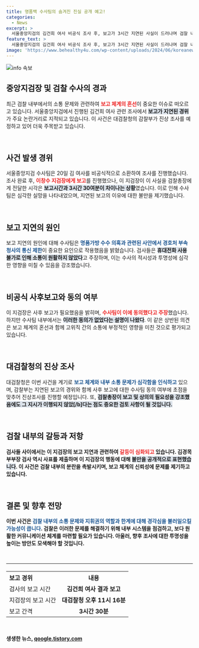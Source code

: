 ```yaml
---
title: 명품백 수사팀의 숨겨진 진실 공개 예고!
categories:
  - News
excerpt: >
  서울중앙지검의 김건희 여사 비공식 조사 후, 보고가 3시간 지연된 사실이 드러나며 검찰 내부 갈등이 심화되고 있다. 대검 감찰부가 이 사건의 진상을 파악하기 위해 조사에 나선 가운데, 수사팀은 사후 보고에 동의하지 않았다며 항의하고 있다. 과연 검찰의 숨겨진 진실은 무엇일까?
feature_text: >
  서울중앙지검의 김건희 여사 비공식 조사 후, 보고가 3시간 지연된 사실이 드러나며 검찰 내부 갈등이 심화되고 있다. 대검 감찰부가 이 사건의 진상을 파악하기 위해 조사에 나선 가운데, 수사팀은 사후 보고에 동의하지 않았다며 항의하고 있다. 과연 검찰의 숨겨진 진실은 무엇일까?
image: 'https://www.behealthy4u.com/wp-content/uploads/2024/06/koreanews.jpg'
---
```


<p><img src="https://www.behealthy4u.com/wp-content/uploads/2024/06/koreanews.jpg" alt="info 속보" /></p>

<h2 data-ke-size="size26">중앙지검장 및 검찰 수사의 경과</h2>

<p data-ke-size="size16">최근 검찰 내부에서의 소통 문제와 관련하여 <b><span style="color: #ee2323;">보고 체계의 혼선</span></b>이 중요한 이슈로 떠오르고 있습니다. 서울중앙지검에서 진행된 김건희 여사 관련 조사에서 <b><span style="background-color: #21538527;">보고가 지연된 경위</span></b>가 주요 논란거리로 지적되고 있습니다. 이 사건은 대검찰청의 감찰부가 진상 조사를 예정하고 있어 더욱 주목받고 있습니다.</p>

<p data-ke-size="size16">&nbsp;</p>

<h2 data-ke-size="size26">사건 발생 경위</h2>

<p data-ke-size="size16">서울중앙지검 수사팀은 20일 김 여사를 비공식적으로 소환하여 조사를 진행했습니다. 조사 완료 후, <b><span style="color: #ee2323;">이창수 지검장에게 보고</span></b>를 진행했으나, 이 지검장이 이 사실을 검찰총장에게 전달한 시각은 <b><span style="background-color: #21538527;">보고시간과 3시간 30여분이 차이나는 상황</span></b>였습니다. 이로 인해 수사팀은 심각한 실망을 나타내었으며, 지연된 보고의 이유에 대한 불만을 제기했습니다.</p>

<p data-ke-size="size16">&nbsp;</p>

<h2 data-ke-size="size26">보고 지연의 원인</h2>

<p data-ke-size="size16">보고 지연의 원인에 대해 수사팀은 <b><span style="color: #1a5490;">명품가방 수수 의혹과 관련된 사안에서 경호처 부속 청사의 통신 제한</span></b>이 중요한 요인으로 작용했음을 밝혔습니다. 검사들은 <b><span style="background-color: #21538527;">휴대전화 사용 불가로 인해 소통이 원활하지 않았다</span></b>고 주장하며, 이는 수사의 적시성과 투명성에 심각한 영향을 미칠 수 있음을 강조했습니다.</p>

<p data-ke-size="size16">&nbsp;</p>

<h2 data-ke-size="size26">비공식 사후보고와 동의 여부</h2>

<p data-ke-size="size16">이 지검장은 사후 보고가 필요했음을 밝히며, <b><span style="color: #ee2323;">수사팀이 이에 동의했다고 주장</span></b>했습니다. 하지만 수사팀 내부에서는 <b><span style="background-color: #21538527;">이러한 동의가 없었다는 설명이 나왔다</span></b>. 이 같은 상반된 의견은 보고 체계의 혼선과 함께 고위직 간의 소통에 부정적인 영향을 미친 것으로 평가되고 있습니다.</p>

<p data-ke-size="size16">&nbsp;</p>

<h2 data-ke-size="size26">대검찰청의 진상 조사</h2>

<p data-ke-size="size16">대검찰청은 이번 사건을 계기로 <b><span style="color: #1a5490;">보고 체계와 내부 소통 문제가 심각함을 인식하고</span></b> 있으며, 감찰부는 지연된 보고의 경위와 함께 사후 보고에 대한 수사팀 동의 여부에 초점을 맞추어 진상조사를 진행할 예정입니다. 또, <b><span style="background-color: #21538527;">검찰총장이 보고 및 상의의 필요성을 강조했음에도 그 지시가 이행되지 않았[/b]다는 점도 중요한 검토 사항이 될 것입니다.</p>

<p data-ke-size="size16">&nbsp;</p>

<h2 data-ke-size="size26">검찰 내부의 갈등과 저항</h2>

<p data-ke-size="size16">검사들 사이에서는 이 지검장의 보고 지연과 관련하여 <b><span style="color: #ee2323;">갈등이 심화되고</span></b> 있습니다. 김경목 부부장 검사 역시 사표를 제출하며 이 지검장의 행동에 대해 <b><span style="background-color: #21538527;">불만을 공개적으로 표현했습니다</span></b>. 이 사건은 검찰 내부의 분란을 촉발시키며, 보고 체계의 신뢰성에 문제를 제기하고 있습니다.</p>

<p data-ke-size="size16">&nbsp;</p>

<h2 data-ke-size="size26">결론 및 향후 전망</h2>

<p data-ke-size="size16">이번 사건은 <b><span style="color: #1a5490;">검찰 내부의 소통 문제와 지휘권의 역할과 한계에 대해 경각심을 불러일으킬 가능성이 큽니다</span></b>. 검찰은 이러한 문제를 해결하기 위해 내부 시스템을 점검하고, 보다 원활한 커뮤니케이션 체계를 마련할 필요가 있습니다. 아울러, 향후 조사에 대한 투명성을 높이는 방안도 모색해야 할 것입니다.</p>

<p data-ke-size="size16">&nbsp;</p>

<hr />

<table style="width: 100%; border-collapse: collapse; margin-top: 20px;">
  <tr>
    <th style="text-align: left; height: 30px;">보고 경위</th>
    <th style="text-align: center; height: 30px;"><b>내용</b></th>
  </tr>
  <tr>
    <td style="text-align: left; height: 30px;">검사의 보고 시간</td>
    <td style="text-align: center; height: 30px;"><b>김건희 여사 결과 보고</b></td>
  </tr>
  <tr>
    <td style="text-align: left; height: 30px;">지검장의 보고 시간</td>
    <td style="text-align: center; height: 30px;"><b>대검찰청 오후 11시 16분</b></td>
  </tr>
  <tr>
    <td style="text-align: left; height: 30px;">보고 간격</td>
    <td style="text-align: center; height: 30px;"><b>3시간 30분</b></td>
  </tr>
</table>

<p data-ke-size="size16">&nbsp;</p>
생생한 뉴스, <a href="https://qoogle.tistory.com" rel="dofollow">qoogle.tistory.com</a>


